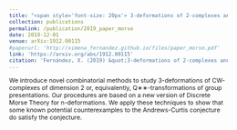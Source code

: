 ```yaml
---
title: "<span style='font-size: 20px'> 3-deformations of 2-complexes and Morse Theory "
collection: publications
permalink: /publication/2019_paper_morse
date: 2019-12-01
venue: arXiv:1912.00115
#paperurl: 'http://ximena_fernandez.github.io/files/paper_morse.pdf'
link: 'https://arxiv.org/abs/1912.00115'
citation: 'Fernández, X. (2019) &quot;3-deformations of 2-complexes and Morse Theory.&quot; <i>arXiv:1912.00115</i>'
---
```


<style type="text/css">
  body{
  font-size: 8pt;
}
</style>
We introduce novel combinatorial methods to study 3-deformations of CW-complexes of dimension 2 or, equivalently, Q∗∗-transformations of group presentations. Our procedures are based on a new version of Discrete Morse Theory for n-deformations. We apply these techniques to show that some known potential counterexamples to the Andrews-Curtis conjecture do satisfy the conjecture.</font>